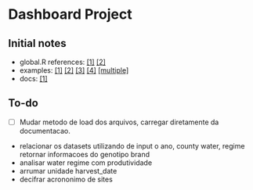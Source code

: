 # Dashboard Project

## Initial notes

* global.R references: [[1]](https://mraess.rbind.io/2018/07/the-awesomeness-that-is-the-global-r-file-or-how-to-clean-up-your-shiny-app/) [[2]](https://shiny.rstudio.com/articles/scoping.html)
* examples: [[1]](https://github.com/rstudio/shiny-examples/tree/main/086-bus-dashboard) [[2]](https://github.com/rstudio/shiny-examples/tree/main/087-crandash) [[3]](https://github.com/Public-Health-Scotland/scotpho-profiles-tool) [[4]](https://github.com/rstudio/shiny-examples/tree/main/063-superzip-example) [[multiple]](https://www.r-bloggers.com/2022/03/r-shiny-in-life-sciences-top-7-dashboard-examples/)
* docs: [[1]](https://rstudio.github.io/shinydashboard/get_started.html)
 
## To-do
- [ ] Mudar metodo de load dos arquivos, carregar diretamente da documentacao.
* relacionar os datasets utilizando de input o ano, county water, regime retornar informacoes do genotipo brand
* analisar water regime com produtividade
* arrumar unidade harvest_date
* decifrar acrononimo de sites
